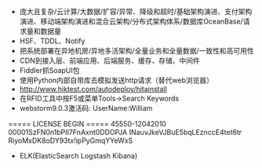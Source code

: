* 庞大且复杂/云计算/大数据/扩容/异常、降级和超时/基础架构演进、支付架构演进、移动端架构演进和混合云架构/分布式架构体系/数据库OceanBase/请求量和数据量
* HSF、TDDL、Notify
* 把系统部署在异地机房/异地多活架构/全量业务和全量数据/一致性和高可用性
* CDN到接入层、前端应用、后端服务、缓存、存储、中间件
* Fiddler抓SoapUI包
* 使用Python内部自带库去模拟发送http请求（替代web浏览器）
* http://www.hiktest.com/autodeploy/hitainstall
* 在RFID工具中按F5或菜单Tools->Search Keywords
* webstorm9.0.3激活码:
UserName:William 

===== LICENSE BEGIN ===== 
45550-12042010 
00001SzFN0n1bPII7FnAxnt0DDOPJA 
INauvJkeVJBuE5bqLEznccE4tet6tr 
RiyoMxDK8oDY93tx!ipPyGmqYYeWxS 
* ELK(ElasticSearch Logstash Kibana)
